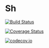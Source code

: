 # Sh

[![Build Status](https://travis-ci.org/closescreen/Sh.jl.svg?branch=master)](https://travis-ci.org/closescreen/Sh.jl)

[![Coverage Status](https://coveralls.io/repos/closescreen/Sh.jl/badge.svg?branch=master&service=github)](https://coveralls.io/github/closescreen/Sh.jl?branch=master)

[![codecov.io](http://codecov.io/github/closescreen/Sh.jl/coverage.svg?branch=master)](http://codecov.io/github/closescreen/Sh.jl?branch=master)
